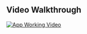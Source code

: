 ## Video Walkthrough

[![App Working Video](https://img.youtube.com/vi/dQw4w9WgXcQ/0.jpg)](https://www.loom.com/share/44aabc17451e4ae6b309198d7d246650?sid=e81f8d9d-91c0-4a50-87e6-9f3a3e2db071)
